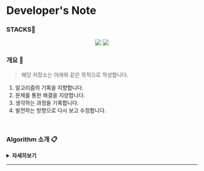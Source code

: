 # Developer's Note

### STACKS📜
<center>
  <a href="#"><img src="https://img.shields.io/badge/JavaScript-C38154?style=flat&logo=javascript&logoColor=F7DF1E"/></a>
  <a href="#"><img src="https://img.shields.io/badge/Python-FFC26F?style=flat&logo=python&logoColor=3776AB"/></a>
</center>

### 개요 🔖

> 해당 저장소는 아래와 같은 목적으로 작성합니다.
1. 알고리즘의 기록을 지향합니다.
2. 문제를 통한 해결을 지양합니다.
3. 생각하는 과정을 기록합니다.
4. 발전하는 방향으로 다시 보고 수정합니다.

<br>

### Algorithm 소개 📋
<details><summary><strong>자세히보기</strong></summary>

<br>

|용어|정의|
|----|----|
|`1. 이중순회 Target 쌍 찾기`|숫자 배열과 특정 수를 Argument로 전달, 특정수|


<br>

<sup>[GO TOP ⏫](https://github.com/sambeak/algorithm#developers-note)</sup>

</details>

<hr>
<br>